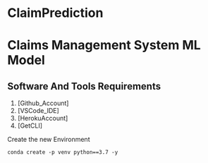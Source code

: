 # ClaimPrediction
# Claims Management System ML Model 


## Software And Tools Requirements

1. [Github_Account]
2. [VSCode_IDE]
3. [HerokuAccount]
4. [GetCLI]


Create the new Environment 

```
conda create -p venv python==3.7 -y
```
